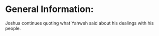 # General Information:

Joshua continues quoting what Yahweh said about his dealings with his people.